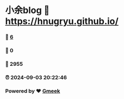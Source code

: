 # 小余blog :link: https://hnugryu.github.io/ 
### :page_facing_up: [6](https://hnugryu.github.io//tag.html) 
### :speech_balloon: 0 
### :hibiscus: 2955 
### :alarm_clock: 2024-09-03 20:22:46 
### Powered by :heart: [Gmeek](https://github.com/Meekdai/Gmeek)
